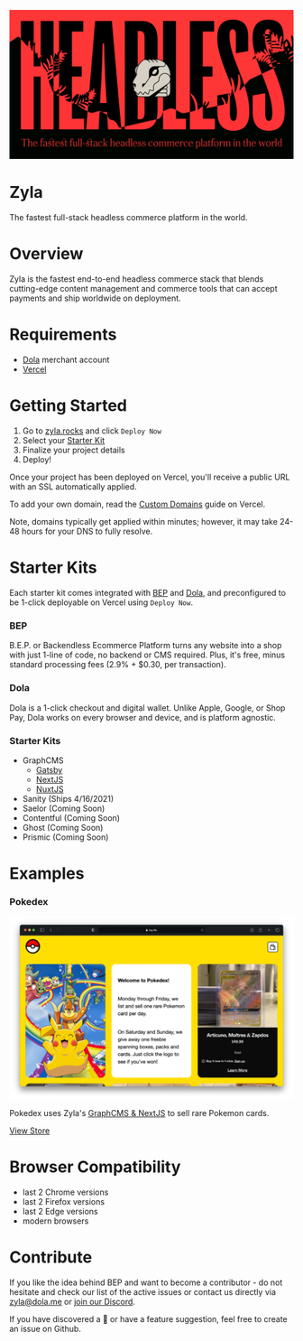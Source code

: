 ![Zyla](zyla.jpg)

# Zyla

The fastest full-stack headless commerce platform in the world.

# Overview

Zyla is the fastest end-to-end headless commerce stack that blends cutting-edge content management and commerce tools that can accept payments and ship worldwide on deployment.

# Requirements

* [Dola](https://dola.me) merchant account 
* [Vercel](https://vercel.com)

# Getting Started

1. Go to [zyla.rocks](https://zyla.rocks) and click `Deploy Now`
2. Select your [Starter Kit](#starter-kits)
3. Finalize your project details
4. Deploy!

Once your project has been deployed on Vercel, you'll receive a public URL with an SSL automatically applied.

To add your own domain, read the [Custom Domains](https://vercel.com/docs/custom-domains) guide on Vercel.

Note, domains typically get applied within minutes; however, it may take 24-48 hours for your DNS to fully resolve.

# Starter Kits

Each starter kit comes integrated with [BEP](https://bep.life) and [Dola](https://dola.me), and preconfigured to be 1-click deployable on Vercel using `Deploy Now`.

### BEP

B.E.P. or Backendless Ecommerce Platform turns any website into a shop with just 1-line of code, no backend or CMS required. Plus, it's free, minus standard processing fees (2.9% + $0.30, per transaction).

### Dola

Dola is a 1-click checkout and digital wallet. Unlike Apple, Google, or Shop Pay, Dola works on every browser and device, and is platform agnostic.

### Starter Kits

* GraphCMS
    * [Gatsby](https://github.com/dolapay/bep-examples/tree/main/with-graphcms-gatsby)
    * [NextJS](https://github.com/dolapay/bep-examples/tree/main/with-graphcms-next)
    * [NuxtJS](https://github.com/dolapay/bep-examples/tree/main/with-nuxt-graphcms)
* Sanity (Ships 4/16/2021)
* Saelor (Coming Soon)
* Contentful (Coming Soon)
* Ghost (Coming Soon)  
* Prismic (Coming Soon)

# Examples

### Pokedex

![Pokedex](pokedex.jpg)

Pokedex uses Zyla's [GraphCMS & NextJS](https://github.com/dolapay/bep-examples/tree/main/with-graphcms-next) to sell rare Pokemon cards.

[View Store](https://pokedex.fyi/)

# Browser Compatibility

- last 2 Chrome versions
- last 2 Firefox versions
- last 2 Edge versions
- modern browsers

# Contribute

If you like the idea behind BEP and want to become a contributor - do not hesitate and check our list of the active issues or contact us directly via zyla@dola.me or [join our Discord](https://discord.gg/9ZbKMHa).

If you have discovered a :ant: or have a feature suggestion, feel free to create an issue on Github.
